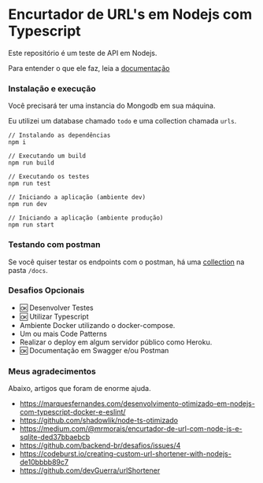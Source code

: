 # Encurtador de URL's em Nodejs com Typescript

Este repositório é um teste de API em Nodejs.

Para entender o que ele faz, leia a [documentação](/docs/readme.md)


### Instalação e execução

Você precisará ter uma instancia do Mongodb em sua máquina.

Eu utilizei um database chamado `todo` e uma collection chamada `urls`.

    // Instalando as dependências
    npm i

    // Executando um build
    npm run build

    // Executando os testes
    npm run test

    // Iniciando a aplicação (ambiente dev)
    npm run dev

    // Iniciando a aplicação (ambiente produção)
    npm run start


### Testando com postman

Se você quiser testar os endpoints com o postman, há uma [collection](/docs/encurtador-url.postman_collection.json) na pasta `/docs`.


### Desafios Opcionais

- :ok: Desenvolver Testes
- :ok: Utilizar Typescript
- Ambiente Docker utilizando o docker-compose.
- Um ou mais Code Patterns
- Realizar o deploy em algum servidor público como Heroku.
- :ok: Documentação em Swagger e/ou Postman


### Meus agradecimentos

Abaixo, artigos que foram de enorme ajuda.

+ https://marquesfernandes.com/desenvolvimento-otimizado-em-nodejs-com-typescript-docker-e-eslint/
+ https://github.com/shadowlik/node-ts-otimizado
+ https://medium.com/@mrmorais/encurtador-de-url-com-node-js-e-sqlite-ded37bbaebcb
+ https://github.com/backend-br/desafios/issues/4
+ https://codeburst.io/creating-custom-url-shortener-with-nodejs-de10bbbb89c7
+ https://github.com/devGuerra/urlShortener

